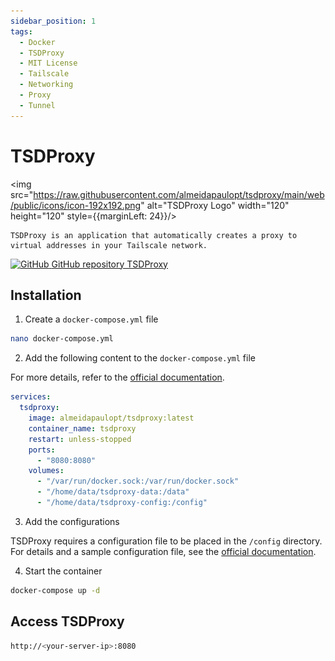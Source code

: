```yaml
---
sidebar_position: 1
tags:
  - Docker
  - TSDProxy
  - MIT License
  - Tailscale
  - Networking
  - Proxy
  - Tunnel
---
```


# TSDProxy
<div style={{display: 'flex', alignItems: 'center', justifyContent: 'space-between'}}>

  <img src="https://raw.githubusercontent.com/almeidapaulopt/tsdproxy/main/web/public/icons/icon-192x192.png" alt="TSDProxy Logo" width="120" height="120" style={{marginLeft: 24}}/>
  
  <div style={{flex: 1}}>

    TSDProxy is an application that automatically creates a proxy to virtual addresses in your Tailscale network.
  </div>


</div>
<a href="https://github.com/almeidapaulopt/tsdproxy" target="_blank" style={{display: 'inline-flex', alignItems: 'center', verticalAlign: 'middle'}}>
      <img src="https://github.githubassets.com/images/modules/logos_page/GitHub-Mark.png" alt="GitHub" width="20" height="20" style={{marginLeft: 8, marginRight: 6}}/>
      <span style={{marginLeft: 2}}>GitHub repository TSDProxy</span>
    </a>

## Installation

1. Create a `docker-compose.yml` file

```bash
nano docker-compose.yml
```

2. Add the following content to the `docker-compose.yml` file

For more details, refer to the [official documentation](https://almeidapaulopt.github.io/tsdproxy/docs/getting-started/#create-a-tsdproxy-docker-composeyaml).

```yaml
services:
  tsdproxy:
    image: almeidapaulopt/tsdproxy:latest
    container_name: tsdproxy
    restart: unless-stopped
    ports:
      - "8080:8080"   
    volumes:
      - "/var/run/docker.sock:/var/run/docker.sock"
      - "/home/data/tsdproxy-data:/data"
      - "/home/data/tsdproxy-config:/config"   
```


3. Add the configurations

TSDProxy requires a configuration file to be placed in the `/config` directory. For details and a sample configuration file, see the [official documentation](https://almeidapaulopt.github.io/tsdproxy/docs/serverconfig/#sample-configuration-file).

4. Start the container

```bash
docker-compose up -d
```

## Access TSDProxy

```bash
http://<your-server-ip>:8080
```